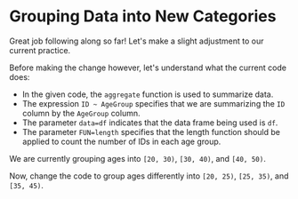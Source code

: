 # Grouping Data into New Categories

Great job following along so far! Let's make a slight adjustment to our current practice.

Before making the change however, let's understand what the current code does:

- In the given code, the `aggregate` function is used to summarize data.
- The expression `ID ~ AgeGroup` specifies that we are summarizing the `ID` column by the `AgeGroup` column.
- The parameter `data=df` indicates that the data frame being used is `df`.
- The parameter `FUN=length` specifies that the length function should be applied to count the number of IDs in each age group.

We are currently grouping ages into `[20, 30)`, `[30, 40)`, and `[40, 50)`.

Now, change the code to group ages differently into `[20, 25)`, `[25, 35)`, and `[35, 45)`.